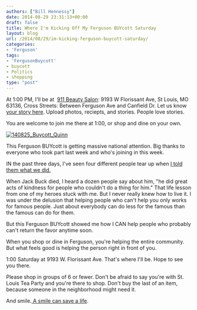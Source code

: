 ```yaml
---
authors: ["Bill Hennessy"]
date: 2014-08-29 23:31:13+00:00
draft: false
title: Where I'm Kicking Off My Ferguson BUYcott Saturday
layout: blog
url: /2014/08/29/im-kicking-ferguson-buycott-saturday/
categories:
- 'Ferguson'
tags:
- 'FergusonBuycott'
- buycott
- Politics
- shopping
type: "post"
---
```


At 1:00 PM, I'll be at  [911 Beauty Salon](https://yhoo.it/1sMbzaq): 9193 W Florissant Ave, St Louis, MO 63136, Cross Streets: Between Ferguson Ave and Canfield Dr. Let us know[ your story here](https://hennessysview.com/2014/08/27/shop-ferguson-dellwood-weekend/?utm_content=buffer9cf3e&utm_medium=social&utm_source=facebook.com&utm_campaign=buffer). Upload photos, reciepts, and stories. People love stories.

You are welcome to join me there at 1:00, or shop and dine on your own.

[![140825_Buycott_Quinn](https://hennessysview.com/wp-content/uploads/2014/08/140825_Buycott_Quinn.jpg)
](https://hennessysview.com/wp-content/uploads/2014/08/140825_Buycott_Quinn.jpg)

This Ferguson BUYcott is getting massive national attention. Big thanks to everyone who took part last week and who's joining in this week.

IN the past three days, I've seen four different people tear up when [I told them what we did.](https://hennessysview.com/2014/08/21/why-st-louis-tea-party-went-to-ferguson-to-shop/)

When Jack Buck died, I heard a dozen people say about him, "he did great acts of kindness for people who couldn't do a thing for him." That life lesson from one of my heroes stuck with me. But I never really knew how to live it. I was under the delusion that helping people who can't help you only works for famous people. Just about everybody can do less for the famous than the famous can do for them.

But this Ferguson BUYcott showed me how I CAN help people who probably can't return the favor anytime soon.

When you shop or dine in Ferguson, you're helping the entire community. But what feels good is helping the person right in front of you.

1:00 Saturday at 9193 W. Florissant Ave. That's where I'll be. Hope to see you there.

Please shop in groups of 6 or fewer. Don't be afraid to say you're with St. Louis Tea Party and you're there to shop. Don't buy the last of an item, because someone in the neighborhood might need it.

And smile.[ A smile can save a life](https://hennessysview.com/2014/08/18/buycott-ferguson/).
